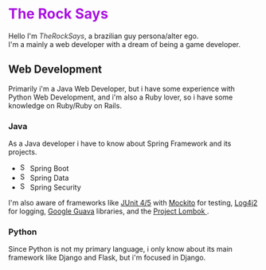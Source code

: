 
<h1 style="color: #aa13e1;"> The Rock Says </h1>

Hello I'm <em style="color: #333" >TheRockSays</em>, a brazilian guy persona/alter ego.\
I'm a mainly a web developer with a dream of being a game developer.

## Web Development

Primarily i'm a Java Web Developer, but i have some experience with Python Web Development, and i'm also a Ruby lover, so i have some knowledge on Ruby/Ruby on Rails.

### Java

As a Java developer i have to know about Spring Framework and its projects.

- <img height="16px" class="icon" src=https://spring.io/images/projects/spring-boot-7f2e24fb962501672cc91ccd285ed2ba.svg alt="Spring Boot Logo"/> Spring Boot
- <img height="16px" class="icon" src=https://spring.io/images/projects/spring-data-79cc203ed8c54191215a60f9e5dc638f.svg alt="Spring Data Logo"/> Spring Data
- <img height="16px" class="icon" src=https://spring.io/images/projects/spring-security-b712a4cdb778e72eb28b8c55ec39dbd1.svg alt="Spring Security Logo"/> Spring Security

I'm also aware of frameworks like <a href="https://junit.org/junit5" target="_blank">JUnit 4/5</a> with <a href="https://site.mockito.org/" target="_blank">Mockito</a> for testing, <a href="https://logging.apache.org/log4j/2.x/" target="_blank"> Log4j2 </a> for logging, <a href="https://github.com/google/guava" target="_blank">Google Guava</a> libraries, and the <a href="https://projectlombok.org/" target="_blank"> Project Lombok </a>.

### Python

Since Python is not my primary language, i only know about its main framework like Django and Flask, but i'm focused in Django.

